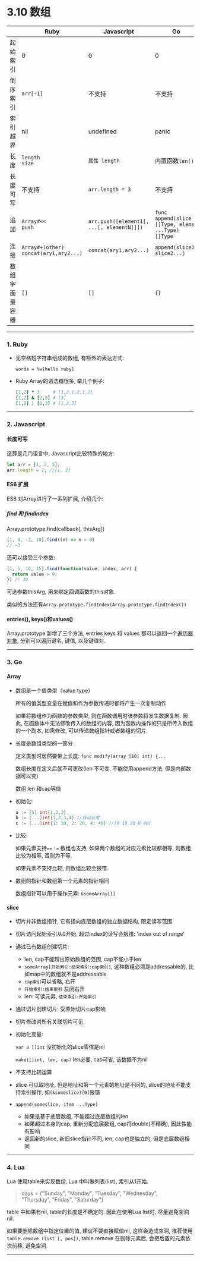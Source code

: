 # 3.10 数组

|                | Ruby                                       | Javascript                                | Go                                                | Lua                                 |
|----------------|--------------------------------------------|-------------------------------------------|---------------------------------------------------|-------------------------------------|
| 起始索引       | 0                                          | 0                                         | 0                                                 | 1                                   |
| 倒序索引       | `arr[-1]`                                  | 不支持                                    | 不支持                                            | 不支持                              |
| 索引越界       | nil                                        | undefined                                 | panic                                             | nil                                 |
| 长度           | `length`<br>`size`                         | `属性 length`                             | 内置函数`len()`                                   | `#`<br>`table.getn(t)`              |
| 长度可写       | 不支持                                     | `arr.length = 3`                          | 不支持                                            | 不支持                              |
| 追加           | `Array#<<`<br> `push`                      | `arr.push([element1[, ...[, elementN]]])` | `func append(slice []Type, elems ...Type) []Type` | `table.insert (list, [pos,] value)` |
| 连接           | `Array#+(other)`<br>`concat(ary1,ary2...)` | `concat(ary1,ary2...)`                    | `append(slice1, slice2...)`                       | 自行实现                            |
| 数组字面量容器 | `[]`                                       | `[]`                                      | `{}`                                              | `具体数组类型{}`                                |

---

### 1. Ruby

* 无空格短字符串组成的数组, 有额外的表达方式:

  `words = %w[hello ruby]`

* Ruby Array的语法糖很多, 举几个例子:

  ```ruby
  [1,2] * 3     # [1,2,1,2,1,2]
  [1,2] & [2,3] # [3]
  [1,2] | [2,3] # [1,2,3]
  ```

---

### 2. Javascript

#### 长度可写

这算是几门语言中, Javascript比较特殊的地方:

```javascript
let arr = [1, 2, 3];
arr.length = 2; //[1, 2]
```

#### ES6 扩展

ES6 对Array进行了一系列扩展, 介绍几个:

##### find 和 findIndex

Array.prototype.find(callback[, thisArg])

```javascript
[1, 4, -3, 10].find((n) => n < 0)
// -3
```

还可以接受三个参数:

```javascript
[1, 5, 10, 15].find(function(value, index, arr) {
  return value > 9;
}) // 10
```

可选参数thisArg, 用来绑定回调函数的this对象.

类似的方法还有`Array.prototype.findIndex(Array.prototype.findIndex())`

#### entries(), keys()和values()

Array.prototype 新增了三个方法, entries keys 和 values 都可以返回一个[遍历器对象](/chapter4/iterator.html), 分别可以遍历键名, 键值, 以及键值对.

---

### 3. Go

#### Array

* 数组是一个值类型（value type）

  所有的值类型变量在赋值和作为参数传递时都将产生一次复制动作

  如果将数组作为函数的参数类型, 则在函数调用时该参数将发生数据复制. 因此, 在函数体中无法修改传入的数组的内容, 因为函数内操作的只是所传入数组的一个副本, 如需修改, 可以传递数组指针或者数组的切片.

* 长度是数组类型的一部分

  定义类型时居然要带上长度: `func modify(array [10] int) {...`

  数组长度在定义后就不可更改(len 不可变, 不能使用append方法, 但是内部数据可以变)

  数组 len 和cap等值

* 初始化:

  ```go
  a := [5] int{1,2,3}
  b := [...]int{1,2,3,4} //自动长度
  c := [...]int{1: 10, 2: 20, 4: 40} //[0 10 20 0 40]
  ```

<!--
* 结构体中的数组属性, 初始化时可以省略类型
type Queue struct {
  list [3]int
}

q := Queue{
  list: {1, 2, 3}, //Missing type in composite literal
}

fmt.Println(q)
-->

* 比较:

  如果元素支持`==` `!=` 数组也支持, 如果两个数组的对应元素比较都相等, 则数组比较为相等, 否则为不等.

  如果元素不支持比较, 则数组比较会报错.

* 数组的指针和数组第一个元素的指针相同

  数组指针可以用于操作元素: `&someArray[1]`

#### slice

* 切片并非数组指针, 它有指向底层数组的独立数据结构, 限定读写范围

* 切片访问起始索引从0开始, 超过index的读写会报错: 'index out of range'

* 通过已有数组创建切片:

  * len, cap不能超出原始数组的范围, cap不能小于len
  * `someArray[开始索引:结束索引:cap索引]`, 这种数组必须是addressable的, 比如map中的数组就不是addressable
  * `cap索引`可以省略, 右开
  * `开始索引:结束索引` 左闭右开
  * len: 可读元素, `结束索引-开始索引`

* 通过切片创建切片: 受原始切片cap影响

* 切片修改对所有关联切片可见

* 初始化变量:

  `var a []int` 没初始化的slice零值是nil

  `make([]int, len, cap)` len必要, cap可省,  该数据不为nil

* 不支持比较运算

* slice 可以取地址, 但是地址和第一个元素的地址是不同的, slice的地址不能支持索引操作, 如`(&someslice)[0]`报错

* `append(someslice, item ...Type)`

  * 如果是基于底层数组, 不能超过底层数组的len
  * 如果超过本身的cap, 重新分配底层数组, cap将double(不精确), 因此性能有影响
  * 返回新的slice, 新旧slice指针不同, len, cap也是独立的, 但是底层数组相同

<!--
* copy(des, src)
-->

---

### 4. Lua

Lua 使用table来实现数组, Lua 中叫做列表(list), 索引从1开始.

> days = {"Sunday", "Monday", "Tuesday", "Wednesday",  
>              "Thursday", "Friday", "Saturday"}

table 中如果有nil, table的长度是不确定的. 因此在使用Lua list时, 尽量避免空洞nil.

如果要删除数组中指定位置的值, 建议不要直接赋值nil, 这样会造成空洞, 推荐使用`table.remove (list [, pos])`, table.remove 在删除元素后, 会把后置的元素依次前移, 避免空洞.


---

<!--
lua: table.remove 而不要用赋值nil, 赋值nil会造成空洞list

-->
